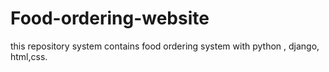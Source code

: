 # Food-ordering-website
this repository system contains food ordering system with python , django, html,css.
